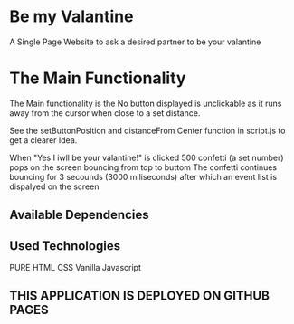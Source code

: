 # Be my Valantine

A Single Page Website to ask a desired partner to be your valantine

# The Main Functionality

The Main functionality is the No button displayed is unclickable as it runs away from the cursor when close to a set distance.

See the setButtonPosition and distanceFrom Center function in script.js to get a clearer Idea.

When "Yes I iwll be your valantine!" is clicked 500 confetti (a set number) pops on the screen bouncing from top to buttom
The confetti continues bouncing for 3 secounds (3000 miliseconds) after which an event list is dispalyed on the screen

## Available Dependencies

## Used Technologies

PURE HTML
CSS
Vanilla Javascript

## THIS APPLICATION IS DEPLOYED ON GITHUB PAGES

